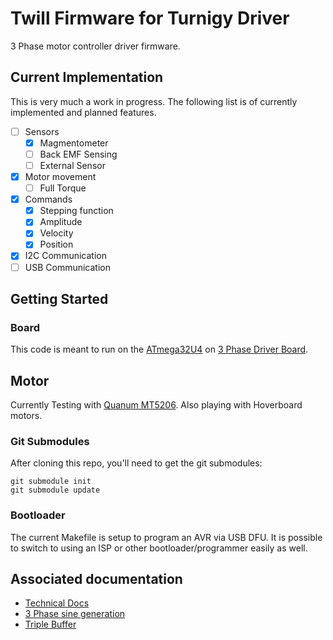 # Twill Firmware for Turnigy Driver

3 Phase motor controller driver firmware.

## Current Implementation

This is very much a work in progress. The following list is of currently implemented and planned features.

- [ ] Sensors
  - [x] Magmentometer
  - [ ] Back EMF Sensing
  - [ ] External Sensor
- [x] Motor movement
  - [ ] Full Torque
- [x] Commands
  - [x] Stepping function
  - [x] Amplitude
  - [x] Velocity
  - [x] Position
- [x] I2C Communication
- [ ] USB Communication

## Getting Started

### Board

This code is meant to run on the [ATmega32U4](http://www.atmel.com/Images/Atmel-7766-8-bit-AVR-ATmega16U4-32U4_Datasheet.pdf) on [3 Phase Driver Board](https://github.com/cinderblock/3-Phase-Driver).

## Motor

Currently Testing with [Quanum MT5206](https://hobbyking.com/en_us/quanum-mt-series-5206-320kv-brushless-multirotor-motor-built-by-dys.html).
Also playing with Hoverboard motors.

### Git Submodules

After cloning this repo, you'll need to get the git submodules:

```
git submodule init
git submodule update
```

### Bootloader

The current Makefile is setup to program an AVR via USB DFU. It is possible to switch to using an ISP or other bootloader/programmer easily as well.

## Associated documentation

- [Technical Docs](docs/README.md)
- [3 Phase sine generation](https://docs.google.com/spreadsheets/d/1I45kGhncSQvR4_B_AG72Bqk7MJlNRIvBI-JD9qAgE8U/edit?usp=sharing)
- [Triple Buffer](https://drive.draw.io/#G0Bzw2V8vLyJThV1dJRTZ0dXRsODQ)
